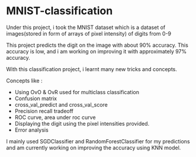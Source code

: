 # MNIST-classification

Under this project, i took the MNIST dataset which is a dataset of images(stored in form of arrays of pixel intensity) of digits from 0-9

This project predicts the digit on the image with about 90% accuracy. 
This accuracy is low, and i am working on improving it with approximately 97% accuracy. 

With this classification project, i learnt many new tricks and concepts.

Concepts like :
- Using OvO & OvR used for multiclass classification
- Confusion matrix
- cross_val_predict and cross_val_score
- Precision recall tradeoff
- ROC curve, area under roc curve
- Displaying the digit using the pixel intensities provided.
- Error analysis


I mainly used SGDClassifier and RandomForestClassifier for my predictions and am currently working on improving the accuracy using KNN model.
